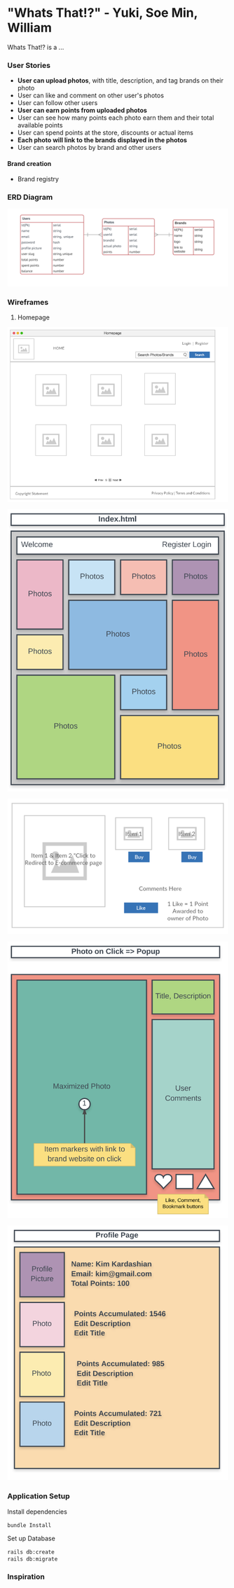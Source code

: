 # "Whats That!?" - Yuki, Soe Min, William

Whats That!? is a ...

### User Stories

* **User can upload photos**, with title, description, and tag brands on their photo
* User can like and comment on other user's photos
* User can follow other users
* **User can earn points from uploaded photos**
* User can see how many points each photo earn them and their total available points
* User can spend points at the store, discounts or actual items
* **Each photo will link to the brands displayed in the photos**
* User can search photos by brand and other users

#### Brand creation
* Brand registry

### ERD Diagram

![ERD Diagram](public/Project_3_ERD.png)


### Wireframes

1. Homepage

![Homepage](public/homepage.png)

![Homepage2](public/Main_Page_Wireframe.png)

![Photo](public/photo.png)

![Maximize Photo](public/Maximized_Photo_Popup.png)

![Profile](public/Profile_Page_Wireframe.png)

### Application Setup

Install dependencies
```
bundle Install
```
Set up Database
```
rails db:create
rails db:migrate
```

### Inspiration
